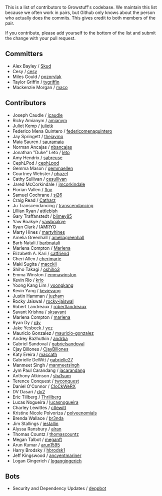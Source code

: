 This is a list of contributors to Growstuff's codebase.  We maintain
this list because we often work in pairs, but Github only knows about the
person who actually does the commits. This gives credit to both members
of the pair.

If you contribute, please add yourself to the bottom of the list and
submit the change with your pull request.

## Committers

- Alex Bayley / [Skud](https://github.com/Skud)
- Cesy / [cesy](https://github.com/cesy)
- Miles Gould / [pozorvlak](https://github.com/pozorvlak)
- Taylor Griffin / [tygriffin](https://github.com/tygriffin)
- Mackenzie Morgan / [maco](https://github.com/maco)

## Contributors

- Joseph Caudle / [jcaudle](https://github.com/jcaudle)
- Ricky Amianym / [amianym](https://github.com/amianym)
- Juliet Kemp / [julietk](https://github.com/julietk)
- Federico Mena Quintero / [federicomenaquintero](https://github.com/federicomenaquintero)
- Jay Springett / [thejaymo](https://github.com/thejaymo)
- Maia Sauren / [sauramaia](https://github.com/sauramaia)
- Norman Ancajas / [nbancajas](https://github.com/nbancajas)
- Jonathan "Duke" Leto / [leto](https://github.com/leto)
- Amy Hendrix / [sabreuse](https://github.com/sabreuse)
- CephLPod / [cephLpod](https://github.com/cephLpod/)
- Gemma Mason / [gemmaellen](https://github.com/gemmaellen)
- Courtney Webster / [phazel](https://github.com/phazel/)
- Cathy Sullivan / [cesullivan](https://github.com/cesullivan)
- Jared McCorkindale / [jmcorkindale](https://github.com/jmcorkindale)
- Florian Vallen / [flov](https://github.com/flov)
- Samuel Cochrane / [sj26](https://github.com/sj26)
- Craig Read / [Catharz](https://github.com/Catharz)
- Ju Transcendancing / [transcendancing](https://github.com/transcendancing)
- Lillian Ryan / [attlebish](https://github.com/attlebish)
- Gary Traffanstedt / [blimey85](https://github.com/blimey85)
- Yaw Boakye / [yawboakye](https://github.com/yawboakye)
- Ryan Clark / [IAMRYO](https://github.com/IAMRYO)
- Marty Hines / [martyhines](https://github.com/martyhines)
- Amelia Greenhall / [ameliagreenhall](https://github.com/ameliagreenhall)
- Barb Natali / [barbnatali](https://github.com/barbnatali)
- Marlena Compton / [Marlena](https://github.com/marlena)
- Elizabeth A. Kari / [catfriend](https://github.com/catfriend)
- Cheri Allen / [cherimarie](https://github.com/cherimarie)
- Maki Sugita / [macckii](https:://github.com/macckii)
- Shiho Takagi / [oshiho3](https://github.com/oshiho3)
- Emma Winston / [emmawinston](https://github.com/emmawinston)
- Kevin Rio / [krio](https://github.com/krio)
- Yoong Kang Lim / [yoongkang](https://github.com/yoongkang)
- Kevin Yang / [kevieyang](https://github.com/kevieyang)
- Justin Hamman / [juzham](https://github.com/juzham)
- Rocky Jaiswal / [rocky-jaiswal](https://github.com/rocky-jaiswal)
- Robert Landreaux / [robertlandreaux](https://github.com/robertlandreaux)
- Savant Krishna / [sksavant](https://github.com/sksavant)
- Marlena Compton / [marlena](https://github/marlena)
- Ryan Dy / [rdy](https://github/rdy)
- Jake Yesbeck / [yez](https://github.com/yez)
- Mauricio Gonzalez / [mauricio-gonzalez](https://github.com/mauricio-gonzalez)
- Andrey Bazhutkin / [andrba](https://github.com/andrba)
- Gabriel Sandoval / [gabrielsandoval](https://github.com/gabrielsandoval)
- Cjay Billones / [CjayBillones](https://github.com/CjayBillones)
- Katy Ereira / [maccath](https://github.com/maccath)
- Gabrielle DeWitt / [gabrielle27](https://github.com/gabrielle27)
- Manmeet Singh / [manmeetsingh](https://github.com/manmeetsingh)
- Jym Paul Carandang / [jacarandang](https://github.com/jacarandang)
- Anthony Atkinson / [sha1sum](https://github.com/sha1sum)
- Terence Conquest / [twconquest](https://github.com/twconquest)
- Daniel O'Connor / [CloCkWeRX](https://github.com/CloCkWeRX)
- DV Dasari / [dv2](https://github.com/dv2)
- Eric Tillberg / [Thrillberg](https://github.com/Thrillberg)
- Lucas Nogueira / [lucasnogueira](https://github.com/lucasnogueira)
- Charley Lewittes / [ctlewitt](https://github.com/ctlewitt)
- Kristine Nicole Polvoriza / [polveenomials](https://github.com/polveenomials)
- Brenda Wallace / [br3nda](https://github.com/br3nda)
- Jim Stallings / [jestallin](https://github.com/jestallin)
- Alyssa Ransbury / [alran](https://github.com/alran)
- Thomas Countz / [thomascountz](https://github.com/thomascountz)
- Megan Talbot / [meganft](https://github.com/meganft)
- Arun Kumar / [arun1595](https://github.com/arun1595)
- Harry Brodsky / [hbrodsk1](https://github.com/hbrodsk1)
- Jeff Kingswood / [ancyentmariner](https://github.com/ancyentmariner)
- Logan Gingerich / [logangingerich](https://github.com/logangingerich)

## Bots

- Security and Dependency Updates / [deppbot](https://github.com/deppbot)
